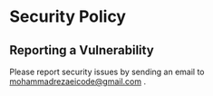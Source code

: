 # Security Policy

## Reporting a Vulnerability

Please report security issues by sending an email to [mohammadrezaeicode@gmail.com](mailto:mohammadrezaeicode@gmail.com) .
